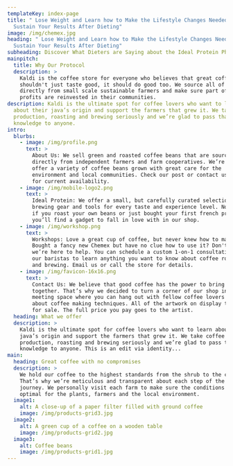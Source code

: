 ```yaml
---
templateKey: index-page
title: " Lose Weight and Learn how to Make the Lifestyle Changes Needed to
  Sustain Your Results After Dieting"
image: /img/chemex.jpg
heading: " Lose Weight and Learn how to Make the Lifestyle Changes Needed to
  Sustain Your Results After Dieting"
subheading: Discover What Dieters are Saying about the Ideal Protein Phenomena
mainpitch:
  title: Why Our Protocol
  description: >
    Kaldi is the coffee store for everyone who believes that great coffee
    shouldn't just taste good, it should do good too. We source all of our beans
    directly from small scale sustainable farmers and make sure part of the
    profits are reinvested in their communities.
description: Kaldi is the ultimate spot for coffee lovers who want to learn
  about their java’s origin and support the farmers that grew it. We take coffee
  production, roasting and brewing seriously and we’re glad to pass that
  knowledge to anyone.
intro:
  blurbs:
    - image: /img/profile.png
      text: >
        About Us: We sell green and roasted coffee beans that are sourced
        directly from independent farmers and farm cooperatives. We’re proud to
        offer a variety of coffee beans grown with great care for the
        environment and local communities. Check our post or contact us directly
        for current availability.
    - image: /img/mobile-logo2.png
      text: >
        Ideal Protein: We offer a small, but carefully curated selection of
        brewing gear and tools for every taste and experience level. No matter
        if you roast your own beans or just bought your first french press,
        you’ll find a gadget to fall in love with in our shop.
    - image: /img/workshop.png
      text: >
        Workshops: Love a great cup of coffee, but never knew how to make one?
        Bought a fancy new Chemex but have no clue how to use it? Don't worry,
        we’re here to help. You can schedule a custom 1-on-1 consultation with
        our baristas to learn anything you want to know about coffee roasting
        and brewing. Email us or call the store for details.
    - image: /img/favicon-16x16.png
      text: >
        Contact Us: We believe that good coffee has the power to bring people
        together. That’s why we decided to turn a corner of our shop into a cozy
        meeting space where you can hang out with fellow coffee lovers and learn
        about coffee making techniques. All of the artwork on display there is
        for sale. The full price you pay goes to the artist.
  heading: What we offer
  description: >
    Kaldi is the ultimate spot for coffee lovers who want to learn about their
    java’s origin and support the farmers that grew it. We take coffee
    production, roasting and brewing seriously and we’re glad to pass that
    knowledge to anyone. This is an edit via identity...
main:
  heading: Great coffee with no compromises
  description: >
    We hold our coffee to the highest standards from the shrub to the cup.
    That’s why we’re meticulous and transparent about each step of the coffee’s
    journey. We personally visit each farm to make sure the conditions are
    optimal for the plants, farmers and the local environment.
  image1:
    alt: A close-up of a paper filter filled with ground coffee
    image: /img/products-grid3.jpg
  image2:
    alt: A green cup of a coffee on a wooden table
    image: /img/products-grid2.jpg
  image3:
    alt: Coffee beans
    image: /img/products-grid1.jpg
---
```

